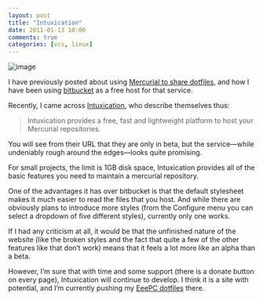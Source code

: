 ```yaml
---
layout: post
title: "Intuxication"
date: 2011-01-13 10:00
comments: true
categories: [vcs, linux]
---
```

![image](http://dl.dropbox.com/u/261312/Blog-images/intuxication.png)

I have previously posted about using 
[Mercurial to share dotfiles](http://jasonwryan.com/blog/2010-02-10-using-mercurial-to-share-dotfiles/ "My post on using mercurial"),
and how I have been using
[bitbucket](http://bitbucket.org/ "bitbucket homepage") as a free host
for that service.

Recently, I came across
[Intuxication](http://beta.intuxication.org/ "Free mercurial hosting"),
who describe themselves thus:

> Intuxication provides a free, fast and lightweight platform to host
> your Mercurial repositories.

You will see from their URL that they are only in beta, but the service—while 
undeniably rough around the edges—looks quite promising.

For small projects, the limit is 1GB disk space, Intuxication provides
all of the basic features you need to maintain a mercurial repository.

One of the advantages it has over bitbucket is that the default
stylesheet makes it much easier to read the files that you host. And
while there are obviously plans to introduce more styles (from the
Configure menu you can select a dropdown of five different styles),
currently only one works.

If I had any criticism at all, it would be that the unfinished nature of
the website (like the broken styles and the fact that quite a few of the
other features like that don’t work) means that it feels a lot more like
an alpha than a beta.

However, I’m sure that with time and some support (there is a donate
button on every page), Intuxication will continue to develop. I think it
is a site with potential, and I’m currently pushing my 
[EeePC dotfiles](http://beta.intuxication.org/jasonwryan/archer/browse/tip/ "EeePC tip")
there.
